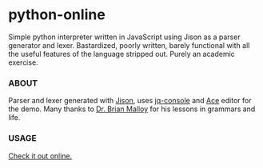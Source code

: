 python-online
=============

Simple python interpreter written in JavaScript using Jison as a parser generator and lexer.
Bastardized, poorly written, barely functional with all the useful features of the language stripped out. Purely an academic exercise.

### ABOUT
Parser and lexer generated with [Jison](http://zaach.github.io/jison/), uses [jq-console](https://github.com/replit/jq-console) and [Ace](http://ace.c9.io/#nav=about) editor for the demo. Many thanks to [Dr. Brian Malloy](http://people.cs.clemson.edu/~malloy/) for his lessons in grammars and life.

### USAGE
[Check it out online.](http://jhester.github.io/python-online/)